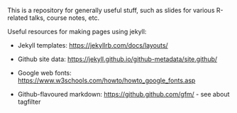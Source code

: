 
This is a repository for generally useful stuff, such as slides for
various R-related talks, course notes, etc.

Useful resources for making pages using jekyll:

- Jekyll templates: <https://jekyllrb.com/docs/layouts/>

- Github site data: <https://jekyll.github.io/github-metadata/site.github/>

- Google web fonts: <https://www.w3schools.com/howto/howto_google_fonts.asp>

- Github-flavoured markdown: <https://github.github.com/gfm/> - see about tagfilter
